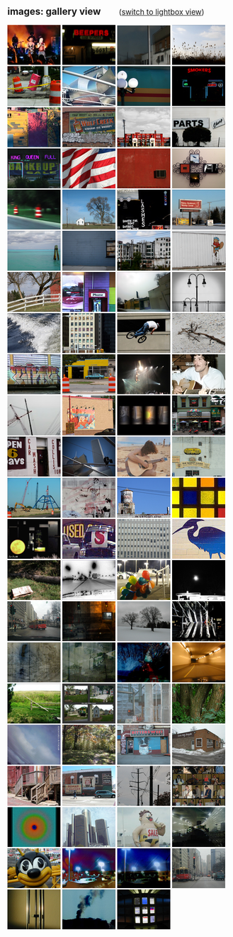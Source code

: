 <script>document.title="𝗯𝘂𝗹𝗹𝘁𝗼𝘄𝗻.𝟮𝟬𝟮𝟮 | images: gallery"</script>

<h2>images: gallery view  <span style="font-size:.8em;margin-left:36px;font-weight:400;"> (<a href="/images/lightbox/">switch to lightbox view</a>) </span></h2>
<div class="gallery-container">
	<a class="image" href="/images/gweneve/"><img alt="gweneve" src="/images/thumbs/thumb_gweneve.jpg"><a>
	<a class="image" href="/images/beepers/"><img alt="beepers" src="/images/thumbs/thumb_beepers.jpg"><a>
	<a class="image" href="/images/scenes_in_a_window/"><img alt="scenes_in_a_window" src="/images/thumbs/thumb_scenes_in_a_window.jpg"><a>
	<a class="image" href="/images/skyform_112/"><img alt="skyform_112" src="/images/thumbs/thumb_skyform_112.jpg"><a>
	<a class="image" href="/images/tipsy/"><img alt="tipsy" src="/images/thumbs/thumb_tipsy.jpg"><a>
	<a class="image" href="/images/windy_remix/"><img alt="windy_remix" src="/images/thumbs/thumb_windy_remix.jpg"><a>
	<a class="image" href="/images/public/"><img alt="public" src="/images/thumbs/thumb_pub(lic).jpg"><a>
	<a class="image" href="/images/smokers/"><img alt="smokers" src="/images/thumbs/thumb_smokers.jpg"><a>
	<a class="image" href="/images/techniwonder/"><img alt="techniwonder" src="/images/thumbs/thumb_techniwonder.jpg"><a>
	<a class="image" href="/images/wolf_creek/"><img alt="wolf_creek" src="/images/thumbs/thumb_wolf_creek.jpg"><a>
	<a class="image" href="/images/joes_playtime/"><img alt="joes_playtime" src="/images/thumbs/thumb_joes_playtime.jpg"><a>
	<a class="image" href="/images/cheap/"><img alt="cheap" src="/images/thumbs/thumb_cheap.jpg"><a>
	<a class="image" href="/images/in_the_red/"><img alt="in_the_red" src="/images/thumbs/thumb_in_the_red.jpg"><a>
	<a class="image" href="/images/symbolic_winds/"><img alt="symbolic_winds" src="/images/thumbs/thumb_symbolic_winds.jpg"><a>
	<a class="image" href="/images/air/"><img alt="air" src="/images/thumbs/thumb_air.jpg"><a>
	<a class="image" href="/images/playtime2/"><img alt="playtime2" src="/images/thumbs/thumb_playtime2.jpg"><a>
	<a class="image" href="/images/road-dreams/"><img alt="road-dreams" src="/images/thumbs/thumb_road-dreams.jpg"><a>
	<a class="image" href="/images/little_white_house/"><img alt="little_white_house" src="/images/thumbs/thumb_little_white_house.jpg"><a>
	<a class="image" href="/images/lashes/"><img alt="lashes" src="/images/thumbs/thumb_lashes.jpg"><a>
	<a class="image" href="/images/alcoholics_for_christ/"><img alt="alcoholics_for_christ" src="/images/thumbs/thumb_alcoholics_for_christ.jpg"><a>
	<a class="image" href="/images/bluegreen_forever/"><img alt="bluegreen_forever" src="/images/thumbs/thumb_bluegreen_forever.jpg"><a>
	<a class="image" href="/images/in_the_blues/"><img alt="in_the_blues" src="/images/thumbs/thumb_in_the_blues.jpg"><a>
	<a class="image" href="/images/zombe/"><img alt="zombe" src="/images/thumbs/thumb_zombe.jpg"><a>
	<a class="image" href="/images/larry/"><img alt="larry" src="/images/thumbs/thumb_larry.jpg"><a>
	<a class="image" href="/images/that_barn_on_indianwood_2/"><img alt="that_barn_on_indianwood_2" src="/images/thumbs/thumb_that_barn_on_indianwood_2.jpg"></a>
	<a class="image" href="/images/third_street/"><img alt="third_street" src="/images/thumbs/thumb_third_street.png"><a>
	<a class="image" href="/images/always_seeking/"><img alt="always_seeking" src="/images/thumbs/thumb_always_seeking.png"><a>
	<a class="image" href="/images/skyform_61/"><img alt="skyform_61" src="/images/thumbs/thumb_skyform_61.png"><a>
	<a class="image" href="/images/wake/"><img alt="wake" src="/images/thumbs/thumb_wake.jpg"><a>
	<a class="image" href="/images/rikrik/"><img alt="rikrik" src="/images/thumbs/thumb_rikrik.jpg"><a>
	<a class="image" href="/images/offroad_2/"><img alt="offroad_2" src="/images/thumbs/thumb_offroad_2.jpg"><a>
	<a class="image" href="/images/forgotten_coast/"><img alt="forgotten_coast" src="/images/thumbs/thumb_forgotten_coast.jpg"><a>
	<a class="image" href="/images/at_the_crossing/"><img alt="at_the_crossing" src="/images/thumbs/thumb_at_the_crossing.jpg"><a>
	<a class="image" href="/images/21355/"><img alt="21355" src="/images/thumbs/thumb_21355.jpg"><a>
	<a class="image" href="/images/pink/"><img alt="pink" src="/images/thumbs/thumb_pink.jpg"><a>
	<a class="image" href="/images/this-guy/"><img alt="this-guy" src="/images/thumbs/thumb_this-guy.png"><a>
	<a class="image" href="/images/skyform_38/"><img alt="skyform_38" src="/images/thumbs/thumb_skyform_38.jpg"><a>
	<a class="image" href="/images/chicken/"><img alt="chicken" src="/images/thumbs/thumb_change_your_chicken.jpg"><a>
	<a class="image" href="/images/playing-with-bottles/"><img alt="playing-with-bottles" src="/images/thumbs/thumb_playing-with-bottles.jpg"><a>
	<a class="image" href="/images/red_scooter/"><img alt="red_scooter" src="/images/thumbs/thumb_red_scooter.jpg"><a>
	<a class="image" href="/images/12199/"><img alt="12199" src="/images/thumbs/thumb_12199.jpg"><a>
	<a class="image" href="/images/upthere/"><img alt="upthere" src="/images/thumbs/thumb_upthere.jpg"><a>
	<a class="image" href="/images/mbjoe/"><img alt="mbjoe" src="/images/thumbs/thumb_mbjoe.jpg"><a>
	<a class="image" href="/images/the_turkey_grill/"><img alt="the_turkey_grill" src="/images/thumbs/thumb_the_turkey_grill.png"><a>
	<a class="image" href="/images/into_the_form/"><img alt="into_the_form" src="/images/thumbs/thumb_into_the_form.png"><a>
	<a class="image" href="/images/urban_dream/"><img alt="urban_dream" src="/images/thumbs/thumb_urban_dream.jpg"><a>
	<a class="image" href="/images/skyform_142/"><img alt="skyform_142" src="/images/thumbs/thumb_skyform_142.png"><a>
	<a class="image" href="/images/textures/"><img alt="textures" src="/images/thumbs/thumb_textures.jpg"><a>
	<a class="image" href="/images/041799/"><img alt="041799" src="/images/thumbs/thumb_041799.jpg"><a>
	<a class="image" href="/images/tackysale/"><img alt="tackysale" src="/images/thumbs/thumb_tackysale.jpg"><a>
	<a class="image" href="/images/windowall/"><img alt="windowall" src="/images/thumbs/thumb_windowall.jpg"><a>
	<a class="image" href="/images/pawpaw/"><img alt="pawpaw" src="/images/thumbs/thumb_pawpaw.jpg"><a>
	<a class="image" href="/images/tarnished/"><img alt="tarnished" src="/images/thumbs/thumb_tarnished.jpg"><a>
	<a class="image" href="/images/converge/"><img alt="converge" src="/images/thumbs/thumb_converge.jpg"><a>
	<a class="image" href="/images/balloons/"><img alt="balloons" src="/images/thumbs/thumb_balloons.jpg"><a>
	<a class="image" href="/images/firstfull/"><img alt="firstfull" src="/images/thumbs/thumb_firstfull.jpg"><a>
	<a class="image" href="/images/michiganave/"><img alt="michiganave" src="/images/thumbs/thumb_michiganave.jpg"><a>
	<a class="image" href="/images/firewall/"><img alt="firewall" src="/images/thumbs/thumb_firewall.jpg"><a>
	<a class="image" href="/images/isoduo/"><img alt="isoduo" src="/images/thumbs/thumb_isoduo.jpg"><a>
	<a class="image" href="/images/escalator/"><img alt="escalator" src="/images/thumbs/thumb_escalator.jpg"><a>
	<a class="image" href="/images/turalia/"><img alt="turalia" src="/images/thumbs/thumb_turalia.jpg"><a>
	<a class="image" href="/images/inothing/"><img alt="inothing" src="/images/thumbs/thumb_inothing.jpg"><a>
	<a class="image" href="/images/implode/"><img alt="implode" src="/images/thumbs/thumb_implode.jpg"><a>
	<a class="image" href="/images/tunnel/"><img alt="tunnel" src="/images/thumbs/thumb_tunnel.jpg"><a>
	<a class="image" href="/images/fenceless/"><img alt="fenceless" src="/images/thumbs/thumb_fenceless.jpg"><a>
	<a class="image" href="/images/odd/"><img alt="odd" src="/images/thumbs/thumb_odd.jpg"><a>
	<a class="image" href="/images/plastic_tomorrow/"><img alt="plastic_tomorrow" src="/images/thumbs/thumb_plastic_tomorrow.jpg"><a>
	<a class="image" href="/images/tritrunk/"><img alt="tritrunk" src="/images/thumbs/thumb_tritrunk.jpg"><a>
	<a class="image" href="/images/pencam1/"><img alt="pencam1" src="/images/thumbs/thumb_pencam1.jpg"><a>
	<a class="image" href="/images/awalk/"><img alt="awalk" src="/images/thumbs/thumb_awalk.jpg"><a>
	<a class="image" href="/images/bittersweet/"><img alt="bittersweet" src="/images/thumbs/thumb_bittersweet.jpg"><a>
	<a class="image" href="/images/holy_temple/"><img alt="holy_temple" src="/images/thumbs/thumb_holy_temple.jpg"><a>
	<a class="image" href="/images/porches/"><img alt="porches" src="/images/thumbs/thumb_porches.jpg"><a>
	<a class="image" href="/images/retrowall/"><img alt="retrowall" src="/images/thumbs/thumb_retrowall.jpg"><a>
	<a class="image" href="/images/wiredsky/"><img alt="wiredsky" src="/images/thumbs/thumb_wiredsky.jpg"><a>
	<a class="image" href="/images/artnight/"><img alt="artnight" src="/images/thumbs/thumb_artnight.jpg"><a>
	<a class="image" href="/images/focus/"><img alt="focus" src="/images/thumbs/thumb_focus.jpg"><a>
	<a class="image" href="/images/little_skyline/"><img alt="little_skyline" src="/images/thumbs/thumb_little_skyline.jpg"><a>
	<a class="image" href="/images/saleguy/"><img alt="saleguy" src="/images/thumbs/thumb_saleguy.jpg"><a>
	<a class="image" href="/images/wrapit/"><img alt="wrapit" src="/images/thumbs/thumb_wrapit.jpg"><a>
	<a class="image" href="/images/beebee/"><img alt="beebee" src="/images/thumbs/thumb_beebee.jpg"><a>
	<a class="image" href="/images/burst/"><img alt="burst" src="/images/thumbs/thumb_burst.jpg"><a>
	<a class="image" href="/images/burst2/"><img alt="burst2" src="/images/thumbs/thumb_burst2.jpg"><a>
	<a class="image" href="/images/canyon/"><img alt="canyon" src="/images/thumbs/thumb_canyon.jpg"><a>
	<a class="image" href="/images/chimes1/"><img alt="chimes1" src="/images/thumbs/thumb_chimes1.jpg"><a>
	<a class="image" href="/images/impendium/"><img alt="impendium" src="/images/thumbs/thumb_impendium.jpg"><a>
	<a class="image" href="/images/windows/"><img alt="windows" src="/images/thumbs/thumb_windows.jpg"><a>
</div>

			